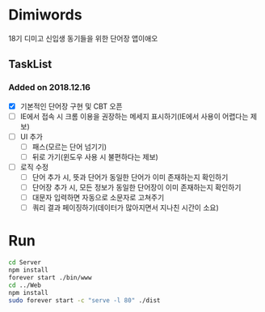 # Dimiwords
18기 디미고 신입생 동기들을 위한 단어장 앱이애오

## TaskList

### Added on 2018.12.16

- [x] 기본적인 단어장 구현 및 CBT 오픈
- [ ] IE에서 접속 시 크롬 이용을 권장하는 메세지 표시하기(IE에서 사용이 어렵다는 제보)
- [ ] UI 추가
    - [ ] 패스(모르는 단어 넘기기)
    - [ ] 뒤로 가기(윈도우 사용 시 불편하다는 제보)
- [ ] 로직 수정
    - [ ] 단어 추가 시, 뜻과 단어가 동일한 단어가 이미 존재하는지 확인하기
    - [ ] 단어장 추가 시, 모든 정보가 동일한 단어장이 이미 존재하는지 확인하기
    - [ ] 대문자 입력하면 자동으로 소문자로 고쳐주기
    - [ ] 쿼리 결과 페이징하기(데이터가 많아지면서 지나친 시간이 소요)

# Run

```bash
cd Server
npm install
forever start ./bin/www
cd ../Web
npm install
sudo forever start -c "serve -l 80" ./dist
```
